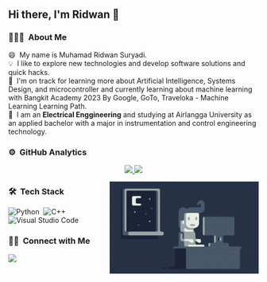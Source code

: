 ## Hi there, I'm Ridwan 👋

### 👨🏻‍💻 &nbsp;About Me

😄 &nbsp;My name is Muhamad Ridwan Suryadi.\
💡 &nbsp;I like to explore new technologies and develop software solutions and quick hacks.\
🌱 &nbsp;I'm on track for learning more about Artificial Intelligence, Systems Design, and microcontroller and 
currently learning about machine learning with Bangkit Academy 2023 By Google, GoTo, Traveloka - Machine Learning Learning Path.\
🔭 &nbsp;I am an **Electrical Enggineering** and studying at Airlangga University as an applied bachelor with a major in instrumentation 
   and control engineering technology.

### ⚙️ &nbsp;GitHub Analytics

<p align="center">
<a href="https://github.com/AVS1508">
  <img height="150em" src="https://github-readme-stats-eight-theta.vercel.app/api?username=rdwn354&show_icons=true&theme=algolia&include_all_commits=true&count_private=true"/>
  <img height="150em" src="https://github-readme-stats-eight-theta.vercel.app/api/top-langs/?username=rdwn354&layout=compact&langs_count=8&theme=algolia"/>
</a>
</p>

<img alt="Night Coding" src="https://raw.githubusercontent.com/AVS1508/AVS1508/master/assets/Night-Coding.gif" align="right"/>

### 🛠 &nbsp;Tech Stack

![Python](https://img.shields.io/badge/-Python-05122A?style=flat&logo=python)&nbsp;
![C++](https://img.shields.io/badge/-C++-05122A?style=flat&logo=C%2B%2B&logoColor=00599C)&nbsp;
![Visual Studio Code](https://img.shields.io/badge/-Visual%20Studio%20Code-05122A?style=flat&logo=visual-studio-code&logoColor=007ACC)&nbsp;

### 🤝🏻 &nbsp;Connect with Me

<p align="left">
<a href="https://linkedin.com/in/muhamad-ridwan-suryadi"><img src="https://img.shields.io/badge/-Muhamad%20Ridwan%20Suryadi-0077B5?style=flat&logo=Linkedin&logoColor=white"/></a>

</p>
